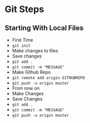 # Git Steps

## Starting With Local Files

- First Time
 - `git init`
 - Make changes to files
 - Save changes
 - `git add .`
 - `git commit -m "MESSAGE"`
 - Make Github Repo
 - `git remote add origin GITHUBREPO`
 - `git push -u origin master`
- From now on
 - Make Changes
 - Save Changes
 - `git add .`
 - `git commit -m "MESSAGE"`
 - `git push -u origin master`